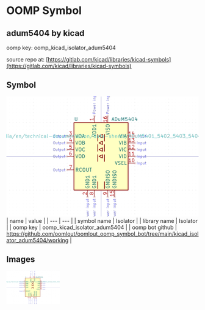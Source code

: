 # OOMP Symbol  
## adum5404  by kicad  
  
oomp key: oomp_kicad_isolator_adum5404  
  
source repo at: [https://gitlab.com/kicad/libraries/kicad-symbols](https://gitlab.com/kicad/libraries/kicad-symbols)  
## Symbol  
  
[![working.png](working_600.png)](working.png)  
| name | value | 
| --- | --- | 
| symbol name | Isolator | 
| library name | Isolator | 
| oomp key | oomp_kicad_isolator_adum5404 | 
| oomp bot github | https://github.com/oomlout/oomlout_oomp_symbol_bot/tree/main/kicad_isolator_adum5404/working | 
## Images  
  
[![working.png](working_140.png)](working.png)  
